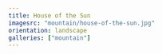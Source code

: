 ```yaml
---
title: House of the Sun
imagesrc: "mountain/house-of-the-sun.jpg"
orientation: landscape
galleries: ["mountain"]
---
```


